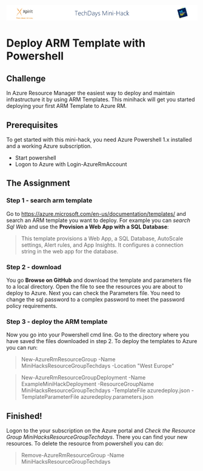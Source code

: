 ![Xpirit TechDays MiniHack Banner](../HackBanner-s.png)
# Deploy ARM Template with Powershell #

## Challenge ##
In Azure Resource Manager the easiest way to deploy and maintain infrastructure it by using ARM Templates. This minihack will get you started deploying your first ARM Template to Azure RM.

## Prerequisites ##
To get started with this mini-hack, you need Azure Powershell 1.x installed and a working Azure subscription.

- Start powershell
- Logon to Azure with Login-AzureRmAccount

## The Assignment ##

### Step 1 - search arm template ###
Go to https://azure.microsoft.com/en-us/documentation/templates/ and search an ARM template you want to deploy.
For example you can *search Sql Web* and use the __Provision a Web App with a SQL Database__:

> This template provisions a Web App, a SQL Database, AutoScale settings, Alert rules, and App Insights. It configures a connection string in the web app for the database.

### Step 2 - download ###
You go **Browse on GitHub** and download the template and parameters file to a local directory.
Open the file to see the resources you are about to deploy to Azure. Next you can check the Parameters file. You need to change the sql password to a complex password to meet the password policy requirements.

### Step 3 - deploy the ARM template ###
Now you go into your Powershell cmd line. Go to the directory where you have saved the files downloaded in step 2. To deploy the templates to Azure you can run:

> New-AzureRmResourceGroup -Name MiniHacksResourceGroupTechdays -Location "West Europe"

> New-AzureRmResourceGroupDeployment -Name ExampleMiniHackDeployment -ResourceGroupName MiniHacksResourceGroupTechdays -TemplateFile azuredeploy.json -TemplateParameterFile azuredeploy.parameters.json

## Finished! ##
Logon to the your subscription on the Azure portal and *Check the Resource Group MiniHacksResourceGroupTechdays*. There you can find your new resources. 
To delete the resource from powershell you can do:

> Remove-AzureRmResourceGroup -Name MiniHacksResourceGroupTechdays